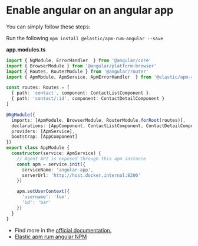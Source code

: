 # Enable angular on an angular app
You can simply follow these steps:

Run the following `npm install @elastic/apm-rum-angular --save`

**app.modules.ts**
```ts
import { NgModule, ErrorHandler  } from '@angular/core'
import { BrowserModule } from '@angular/platform-browser'
import { Routes, RouterModule } from '@angular/router'
import { ApmModule, ApmService, ApmErrorHandler  } from '@elastic/apm-rum-angular'

const routes: Routes = [
  { path: 'contact', component: ContactListComponent },
  { path: 'contact/:id', component: ContactDetailComponent }
]

@NgModule({
  imports: [ApmModule, BrowserModule, RouterModule.forRoot(routes)],
  declarations: [AppComponent, ContactListComponent, ContactDetailComponent],
  providers: [ApmService],
  bootstrap: [AppComponent]
})
export class AppModule {
  constructor(service: ApmService) {
    // Agent API is exposed through this apm instance
    const apm = service.init({
      serviceName: 'angular-app',
      serverUrl: 'http://host.docker.internal:8200'
    })

    apm.setUserContext({
      'username': 'foo',
      'id': 'bar'
    })
  }
}

```

- Find more in the [official documentation.](https://www.elastic.co/guide/en/apm/agent/rum-js/current/angular-integration.html)
- [Elastic apm rum angular NPM](https://www.npmjs.com/package/@elastic/apm-rum-angular)